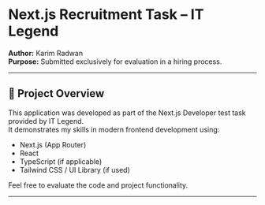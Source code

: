 # Next.js Recruitment Task – IT Legend  
**Author:** Karim Radwan  
**Purpose:** Submitted exclusively for evaluation in a hiring process.

---

## 📌 Project Overview  
This application was developed as part of the Next.js Developer test task provided by IT Legend.  
It demonstrates my skills in modern frontend development using:

- Next.js (App Router)
- React
- TypeScript (if applicable)
- Tailwind CSS / UI Library (if used)

Feel free to evaluate the code and project functionality.

---

